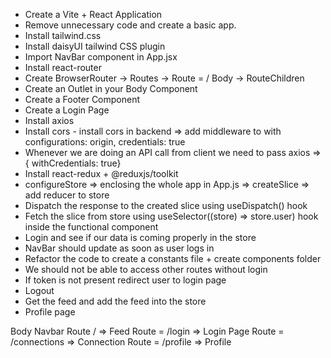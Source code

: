 - Create a Vite + React Application
- Remove unnecessary code and create a basic app.
- Install tailwind.css
- Install daisyUI tailwind CSS plugin
- Import NavBar component in App.jsx
- Install react-router
- Create BrowserRouter -> Routes -> Route = / Body -> RouteChildren
- Create an Outlet in your Body Component
- Create a Footer Component
- Create a Login Page
- Install axios
- Install cors - install cors in backend => add middleware to with configurations: origin, credentials: true
- Whenever we are doing an API call from client we need to pass axios => { withCredentials: true}
- Install react-redux + @reduxjs/toolkit
- configureStore => <Provider store={storename}></Provider> enclosing the whole app in App.js => createSlice => add reducer to store
- Dispatch the response to the created slice using useDispatch() hook
- Fetch the slice from store using useSelector((store) => store.user) hook inside the functional component
- Login and see if our data is coming properly in the store
- NavBar should update as soon as user logs in
- Refactor the code to create a constants file + create components folder
- We should not be able to access other routes without login
- If token is not present redirect user to login page
- Logout
- Get the feed and add the feed into the store
- Profile page


Body
    Navbar
    Route / => Feed
    Route = /login => Login Page
    Route = /connections => Connection
    Route = /profile => Profile
